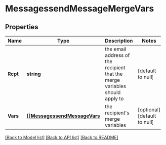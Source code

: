 # MessagessendMessageMergeVars

## Properties
Name | Type | Description | Notes
------------ | ------------- | ------------- | -------------
**Rcpt** | **string** | the email address of the recipient that the merge variables should apply to | [default to null]
**Vars** | [**[]MessagessendMessageVars**](messagessend_message_vars.md) | the recipient&#39;s merge variables | [optional] [default to null]

[[Back to Model list]](../README.md#documentation-for-models) [[Back to API list]](../README.md#documentation-for-api-endpoints) [[Back to README]](../README.md)


